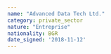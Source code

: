 ```yaml
---
name: "Advanced Data Tech Ltd."
category: private_sector
nature: "Entreprise"
nationality: BGR
date_signed: '2018-11-12'
---
```

    